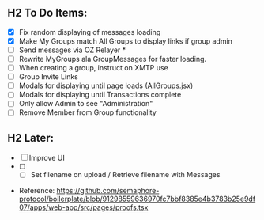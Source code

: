 ## H2 To Do Items:
- [x] Fix random displaying of messages loading
- [x] Make My Groups match All Groups to display links if group admin
- [ ] Send messages via OZ Relayer *
- [ ] Rewrite MyGroups ala GroupMessages for faster loading.
- [ ] When creating a group, instruct on XMTP use
- [ ] Group Invite Links
- [ ] Modals for displaying until page loads (AllGroups.jsx)
- [ ] Modals for displaying until Transactions complete
- [ ] Only allow Admin to see "Administration"
- [ ] Remove Member from Group functionality

## H2 Later:
- [ ] Improve UI
- [ ] - [ ] Set filename on upload / Retrieve filename with Messages

* Reference: https://github.com/semaphore-protocol/boilerplate/blob/91298559636970fc7bbf8385e4b3783b25e9df07/apps/web-app/src/pages/proofs.tsx